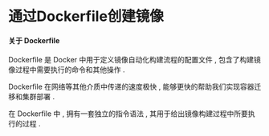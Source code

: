 # 通过Dockerfile创建镜像

#### 关于 Dockerfile

Dockerfile 是 Docker 中用于定义镜像自动化构建流程的配置文件 , 包含了构建镜像过程中需要执行的命令和其他操作 . 

Dockerfile 在网络等其他介质中传递的速度极快 , 能够更快的帮助我们实现容器迁移和集群部署 . 

在 Dockerfile 中 , 拥有一套独立的指令语法 , 其用于给出镜像构建过程中所要执行的过程 . 



